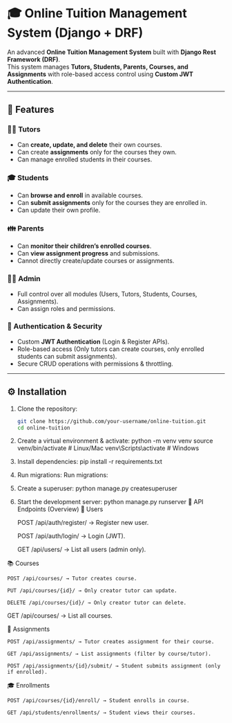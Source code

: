 # 🎓 Online Tuition Management System (Django + DRF)

An advanced **Online Tuition Management System** built with **Django Rest Framework (DRF)**.  
This system manages **Tutors, Students, Parents, Courses, and Assignments** with role-based access control using **Custom JWT Authentication**.

---

## 🚀 Features

### 👨‍🏫 Tutors
- Can **create, update, and delete** their own courses.  
- Can create **assignments** only for the courses they own.  
- Can manage enrolled students in their courses.

### 🎓 Students
- Can **browse and enroll** in available courses.  
- Can **submit assignments** only for the courses they are enrolled in.  
- Can update their own profile.

### 👪 Parents
- Can **monitor their children’s enrolled courses**.  
- Can **view assignment progress** and submissions.  
- Cannot directly create/update courses or assignments.

### 👨‍💻 Admin
- Full control over all modules (Users, Tutors, Students, Courses, Assignments).  
- Can assign roles and permissions.

### 🔑 Authentication & Security
- Custom **JWT Authentication** (Login & Register APIs).  
- Role-based access (Only tutors can create courses, only enrolled students can submit assignments).  
- Secure CRUD operations with permissions & throttling.

---

## ⚙️ Installation

1. Clone the repository:
   ```bash
   git clone https://github.com/your-username/online-tuition.git
   cd online-tuition

2. Create a virtual environment & activate:
   python -m venv venv
   source venv/bin/activate   # Linux/Mac
   venv\Scripts\activate      # Windows
3. Install dependencies:
   pip install -r requirements.txt
4. Run migrations:
   Run migrations:
5. Create a superuser:
   python manage.py createsuperuser
6. Start the development server:
   python manage.py runserver
📌 API Endpoints (Overview)
👥 Users

    POST /api/auth/register/ → Register new user.

    POST /api/auth/login/ → Login (JWT).

    GET /api/users/ → List all users (admin only).

📚 Courses

    POST /api/courses/ → Tutor creates course.

    PUT /api/courses/{id}/ → Only creator tutor can update.

    DELETE /api/courses/{id}/ → Only creator tutor can delete.

   GET /api/courses/ → List all courses.

📝 Assignments

    POST /api/assignments/ → Tutor creates assignment for their course.

    GET /api/assignments/ → List assignments (filter by course/tutor).

    POST /api/assignments/{id}/submit/ → Student submits assignment (only if enrolled).

🎓 Enrollments

    POST /api/courses/{id}/enroll/ → Student enrolls in course.

    GET /api/students/enrollments/ → Student views their courses.





